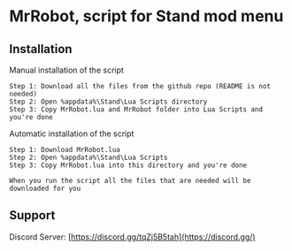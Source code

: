 
# MrRobot, script for Stand mod menu
## Installation

Manual installation of the script

```
Step 1: Download all the files from the github repo (README is not needed)
Step 2: Open %appdata%\Stand\Lua Scripts directory
Step 3: Copy MrRobot.lua and MrRobot folder into Lua Scripts and you're done
```

Automatic installation of the script

```
Step 1: Download MrRobot.lua
Step 2: Open %appdata%\Stand\Lua Scripts
Step 3: Copy MrRobot.lua into this directory and you're done

When you run the script all the files that are needed will be downloaded for you
```
    
## Support

Discord Server: [https://discord.gg/tqZj5B5tah](https://discord.gg/)
